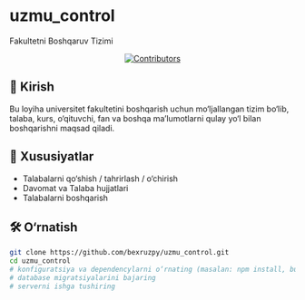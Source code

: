 # uzmu_control

Fakultetni Boshqaruv Tizimi

<p align="center">
  <a href="https://github.com/bexruzpy/uzmu_control/graphs/contributors">
    <img src="https://contributors-img.web.app/image?repo=bexruzpy/uzmu_control" alt="Contributors" />
  </a>
</p>

## 📌 Kirish

Bu loyiha universitet fakultetini boshqarish uchun mo‘ljallangan tizim bo‘lib, talaba, kurs, o‘qituvchi, fan va boshqa ma’lumotlarni qulay yo‘l bilan boshqarishni maqsad qiladi.

## 🔧 Xususiyatlar

- Talabalarni qo‘shish / tahrirlash / o‘chirish  
- Davomat va Talaba hujjatlari
- Talabalarni boshqarish
  
## 🛠️ O‘rnatish

```bash
git clone https://github.com/bexruzpy/uzmu_control.git
cd uzmu_control
# konfiguratsiya va dependencylarni o‘rnating (masalan: npm install, bundle install, yoki boshqa)
# database migratsiyalarini bajaring
# serverni ishga tushiring

